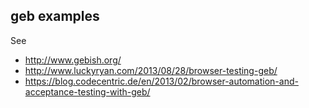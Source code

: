 geb examples
------------

See

- http://www.gebish.org/
- http://www.luckyryan.com/2013/08/28/browser-testing-geb/
- https://blog.codecentric.de/en/2013/02/browser-automation-and-acceptance-testing-with-geb/
